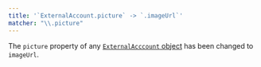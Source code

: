 ```yaml
---
title: '`ExternalAccount.picture` -> `.imageUrl`'
matcher: "\\.picture"
---
```


The `picture` property of any [`ExternalAcccount` object](https://clerk.com/docs/references/javascript/external-account) has been changed to `imageUrl`.
